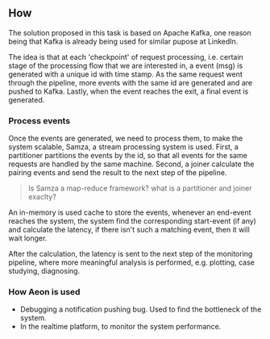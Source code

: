 
## How
The solution proposed in this task is based on Apache Kafka, one reason being that Kafka is already being used for similar pupose at LinkedIn.

The idea is that at each 'checkpoint' of request processing, i.e. certain stage of the processing flow that we are interested in, a event (msg) is generated with a unique id with time stamp. As the same request went through the pipeline, more events with the same id are generated and are pushed to Kafka. Lastly, when the event reaches the exit, a final event is generated.

### Process events
Once the events are generated, we need to process them, to make the system scalable, Samza, a stream processing system is used. First, a partitioner partitions the events by the id, so that all events for the same requests are handled by the same machine. Second, a joiner calculate the pairing events and send the result to the next step of the pipeline.

> Is Samza a map-reduce framework? what is a partitioner and joiner exaclty?

An in-memory is used cache to store the events, whenever an end-event reaches the system, the system find the corresponding start-event (if any) and calculate the latency, if there isn't such a matching event, then it will wait longer.

After the calculation, the latency is sent to the next step of the monitoring pipeline, where more meaningful analysis is performed, e.g. plotting, case studying, diagnosing.

### How Aeon is used
- Debugging a notification pushing bug. Used to find the bottleneck of the system.
- In the realtime platform, to monitor the system performance.

